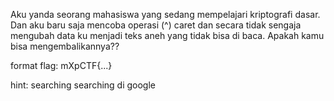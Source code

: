 Aku yanda seorang mahasiswa yang sedang mempelajari kriptografi dasar. Dan aku baru saja mencoba operasi (^) caret dan secara tidak sengaja mengubah data ku menjadi teks aneh yang tidak bisa di baca. Apakah kamu bisa mengembalikannya??

format flag: mXpCTF{...}

hint: searching searching di google